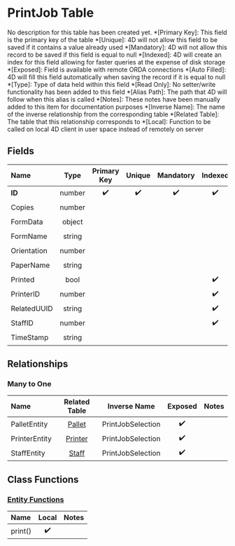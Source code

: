 ﻿# PrintJob Table
No description for this table has been created yet.
*[Primary Key]: This field is the primary key of the table
*[Unique]: 4D will not allow this field to be saved if it contains a value already used
*[Mandatory]: 4D will not allow this record to be saved if this field is equal to null
*[Indexed]: 4D will create an index for this field allowing for faster queries at the expense of disk storage
*[Exposed]: Field is available with remote ORDA connections
*[Auto Filled]: 4D will fill this field automatically when saving the record if it is equal to null
*[Type]: Type of data held within this field
*[Read Only]: No setter/write functionality has been added to this field
*[Alias Path]: The path that 4D will follow when this alias is called
*[Notes]: These notes have been manually added to this item for documentation purposes
*[Inverse Name]: The name of the inverse relationship from the corresponding table
*[Related Table]: The table that this relationship corresponds to
*[Local]: Function to be called on local 4D client in user space instead of remotely on server
## Fields

|Name|Type|Primary Key|Unique|Mandatory|Indexed|Exposed|Auto Filled|Notes|
|:---|:---:|:---:|:---:|:---:|:---:|:---:|:---:|:---:|
|**ID**|number|✔️|✔️|✔️|✔️|✔️|✔️||
|Copies|number|||||✔️|||
|FormData|object|||||✔️|||
|FormName|string|||||✔️|||
|Orientation|number|||||✔️|||
|PaperName|string|||||✔️|||
|Printed|bool||||✔️|✔️|||
|PrinterID|number||||✔️|✔️|||
|RelatedUUID|string||||✔️|✔️|||
|StaffID|number||||✔️|✔️|||
|TimeStamp|string|||||✔️|||

## Relationships
### Many to One

|Name|Related Table|Inverse Name|Exposed|Notes|
|:---|:---:|:---:|:---:|:---:|
|PalletEntity|[Pallet](Pallet.md)|PrintJobSelection|✔️||
|PrinterEntity|[Printer](Printer.md)|PrintJobSelection|✔️||
|StaffEntity|[Staff](Staff.md)|PrintJobSelection|✔️||

## Class Functions

### [Entity Functions](https://github.com/synthotec/SynthoTec-4D/blob/main/Project/Sources/Classes/PrintJobEntity.4dm)

|Name|Local|Notes|
|:---|:---:|:---:|
|print()|✔️||